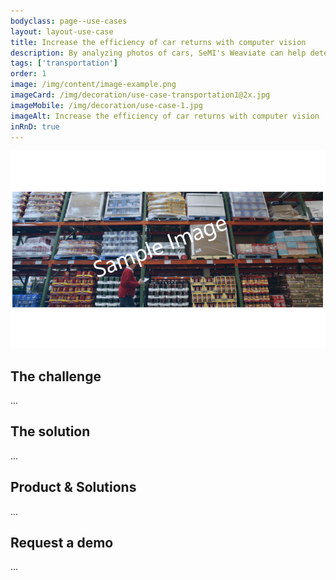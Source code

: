 ```yaml
---
bodyclass: page--use-cases
layout: layout-use-case
title: Increase the efficiency of car returns with computer vision
description: By analyzing photos of cars, SeMI's Weaviate can help determine if cars are returned properly and undamaged.
tags: ['transportation']
order: 1
image: /img/content/image-example.png
imageCard: /img/decoration/use-case-transportation1@2x.jpg
imageMobile: /img/decoration/use-case-1.jpg
imageAlt: Increase the efficiency of car returns with computer vision
inRnD: true
---
```

![Increase the efficiency of car returns with computer vision](/img/sample-usecase.png)

## The challenge

...

## The solution

...

## Product & Solutions

...

## Request a demo

...
